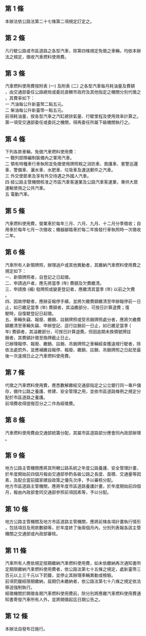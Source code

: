 第 1 條
-------
本辦法依公路法第二十七條第二項規定訂定之。

第 2 條
-------
凡行駛公路或市區道路之各型汽車，除第四條規定免徵之車輛，均依本辦  
法之規定，徵收汽車燃料使用費。

第 3 條
-------
汽車燃料使用費按附表 (一) 及附表 (二) 之各型汽車每月耗油量及費額  
，由交通部委任公路總局或委託直轄市政府及其他指定之機關分別代徵之  
，其費率如下：  
一  汽油每公升新臺幣二點五元。  
二  柴油每公升新臺幣一點五元。  
前項耗油量，按各型汽車之汽缸總排氣量、行駛里程及使用效率計算之。  
第一項受交通部委任或委託之機關，得再委任所屬下級機關執行之。

第 4 條
-------
下列各款車輛，免徵汽車燃料使用費：  
一  戰列部隊編制裝備內之軍用汽車。  
二  領有特種車行車執照並免徵使用牌照稅之消防車、救護車、憲警巡邏  
    車、警備車、灑水車、水肥車、垃圾車及運送郵件之汽車。  
三  外交使節車及享有外交待遇之外國人汽車。  
四  經公路主管機關核准之市區汽車客運業及公路汽車客運業，專供大眾  
    運輸使用之公共汽車。  
五  電動汽車。

第 5 條
-------
汽車燃料使用費，營業車於每年三月、六月、九月、十二月分季徵收；自  
用車於每年七月一次徵收；機器腳踏車於每二年換發行車執照時一次徵收  
二年。

第 6 條
-------
汽車所有人新領牌照，辦理過戶或其他異動者，其繳納汽車燃料使用費之  
規定如下：  
一、新領牌照者，自登記之日起徵。  
二、申請過戶者，應先將當季 (年) 費額及欠費繳清。  
三、申請換 (補) 發牌照或變更登記者，應繳清其當季 (年) 以前之欠費  
    。  
四、因故停駛者，應辦妥報停手續，並將欠繳費額繳清至申辦報停前一日  
    止，如已繳足當季 (年) 費額者，其溢繳部分，可按日計算退費；復  
    駛時，自復駛登記日起徵。  
五、車輛失竊、報廢、繳銷、註銷牌照或受吊銷牌照處分者，應將欠繳費  
    額繳清至車輛失竊、申辦登記、逕行註銷前一日止，如已繳足當季 (  
    年) 費額者，其溢繳部分，可按日計算退費。但因逾期未換領號牌註  
    銷者，其費額計徵至換牌截止日止。  
已辦理報停、報廢、繳銷、註銷、吊銷牌照之車輛經查獲違規行駛者，除  
依法處罰外，並應補繳自報停、報廢、繳銷、註銷、吊銷牌照之日起至最  
後一次違規日止之汽車燃料使用費。

第 7 條
-------
代徵之汽車燃料使用費，應悉數解繳經交通部指定之公立銀行同一專戶儲  
存，備作公路之養護、修建、安全管理之用，並依市區道路條例之規定分  
配於市區道路之養護。  
前項費收得提撥百分之二作為經徵費。

第 8 條
-------
汽車燃料使用費由交通部統籌分配，其屬市區道路部分應會同內政部辦理  
。

第 9 條
-------
地方公路主管機關應將其所轄公路系統之年度公路養護、安全管理計畫，  
於年度開始前四個月報由交通部參酌各級公路之長度、面積、交通量等因  
素，及配合當前國家建設政策之優先次序，予以審核分配。  
地方市區道路主管機關，應將年度市區道路養護計畫，於年度開始前四個  
月，報由內政部會同交通部參照前項因素等，予以分配。

第 10 條
--------
地方公路主管機關及地方市區道路主管機關，應將前條各項計畫執行情形  
，包括項目及用款數額等，於年度終了後兩個月內，分別列表報各該主管  
機關之交通部或內政部審核。

第 11 條
--------
汽車所有人應依規定按期繳納汽車燃料使用費，如未依繳納再次通知書所  
定期限繳納汽車燃料使用費者，依公路法第七十五條之規定，處新臺幣三  
百元以上三千元以下罰鍰，並停止其辦理車輛異動或檢驗。  
前項罰鍰經限期繳納，屆期仍未繳納者，依公路法第七十八條之規定依法  
移送強制執行。  
經徵機關於開徵各期汽車燃料使用費前，除分別將應繳汽車燃料使用費通  
知書寄發汽車所有人外，並將開徵起迄日期公告之。

第 12 條
--------
本辦法自發布日施行。

